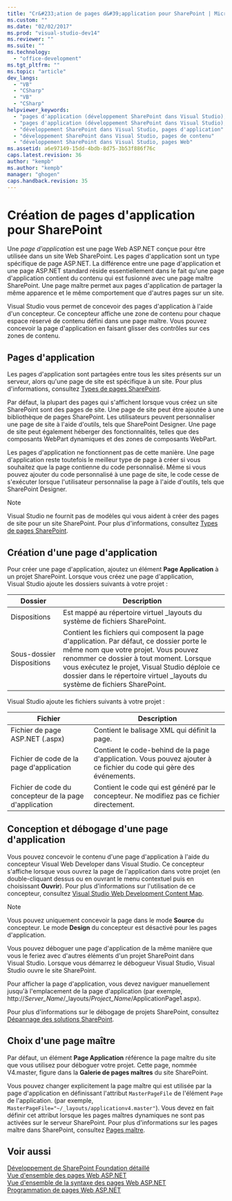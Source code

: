 ```yaml
---
title: "Cr&#233;ation de pages d&#39;application pour SharePoint | Microsoft Docs"
ms.custom: ""
ms.date: "02/02/2017"
ms.prod: "visual-studio-dev14"
ms.reviewer: ""
ms.suite: ""
ms.technology: 
  - "office-development"
ms.tgt_pltfrm: ""
ms.topic: "article"
dev_langs: 
  - "VB"
  - "CSharp"
  - "VB"
  - "CSharp"
helpviewer_keywords: 
  - "pages d'application (développement SharePoint dans Visual Studio), créer"
  - "pages d'application (développement SharePoint dans Visual Studio), développer"
  - "développement SharePoint dans Visual Studio, pages d'application"
  - "développement SharePoint dans Visual Studio, pages de contenu"
  - "développement SharePoint dans Visual Studio, pages Web"
ms.assetid: a6e97149-15dd-4bdb-8d75-3b53f886f76c
caps.latest.revision: 36
author: "kempb"
ms.author: "kempb"
manager: "ghogen"
caps.handback.revision: 35
---
```

# Cr&#233;ation de pages d&#39;application pour SharePoint
  Une *page d'application* est une page Web ASP.NET conçue pour être utilisée dans un site Web SharePoint.  Les pages d'application sont un type spécifique de page ASP.NET.  La différence entre une page d'application et une page ASP.NET standard réside essentiellement dans le fait qu'une page d'application contient du contenu qui est fusionné avec une page maître SharePoint.  Une page maître permet aux pages d'application de partager la même apparence et le même comportement que d'autres pages sur un site.  
  
 Visual Studio vous permet de concevoir des pages d'application à l'aide d'un concepteur.  Ce concepteur affiche une zone de contenu pour chaque espace réservé de contenu défini dans une page maître.  Vous pouvez concevoir la page d'application en faisant glisser des contrôles sur ces zones de contenu.  
  
## Pages d'application  
 Les pages d'application sont partagées entre tous les sites présents sur un serveur, alors qu'une page de site est spécifique à un site.  Pour plus d'informations, consultez [Types de pages SharePoint](http://go.microsoft.com/fwlink/?LinkID=211584).  
  
 Par défaut, la plupart des pages qui s'affichent lorsque vous créez un site SharePoint sont des pages de site.  Une page de site peut être ajoutée à une bibliothèque de pages SharePoint.  Les utilisateurs peuvent personnaliser une page de site à l'aide d'outils, tels que SharePoint Designer.  Une page de site peut également héberger des fonctionnalités, telles que des composants WebPart dynamiques et des zones de composants WebPart.  
  
 Les pages d'application ne fonctionnent pas de cette manière.  Une page d'application reste toutefois le meilleur type de page à créer si vous souhaitez que la page contienne du code personnalisé.  Même si vous pouvez ajouter du code personnalisé à une page de site, le code cesse de s'exécuter lorsque l'utilisateur personnalise la page à l'aide d'outils, tels que SharePoint Designer.  
  
> [!NOTE]  
>  Visual Studio ne fournit pas de modèles qui vous aident à créer des pages de site pour un site SharePoint.  Pour plus d'informations, consultez [Types de pages SharePoint](http://go.microsoft.com/fwlink/?LinkID=211584).  
  
## Création d'une page d'application  
 Pour créer une page d'application, ajoutez un élément **Page Application** à un projet SharePoint.  Lorsque vous créez une page d'application, Visual Studio ajoute les dossiers suivants à votre projet :  
  
|Dossier|Description|  
|-------------|-----------------|  
|Dispositions|Est mappé au répertoire virtuel \_layouts du système de fichiers SharePoint.|  
|Sous\-dossier Dispositions|Contient les fichiers qui composent la page d'application.  Par défaut, ce dossier porte le même nom que votre projet.  Vous pouvez renommer ce dossier à tout moment.  Lorsque vous exécutez le projet, Visual Studio déploie ce dossier dans le répertoire virtuel \_layouts du système de fichiers SharePoint.|  
  
 Visual Studio ajoute les fichiers suivants à votre projet :  
  
|Fichier|Description|  
|-------------|-----------------|  
|Fichier de page ASP.NET \(.aspx\)|Contient le balisage XML qui définit la page.|  
|Fichier de code de la page d'application|Contient le code\-behind de la page d'application.  Vous pouvez ajouter à ce fichier du code qui gère des événements.|  
|Fichier de code du concepteur de la page d'application|Contient le code qui est généré par le concepteur.  Ne modifiez pas ce fichier directement.|  
  
## Conception et débogage d'une page d'application  
 Vous pouvez concevoir le contenu d'une page d'application à l'aide du concepteur Visual Web Developer dans Visual Studio.  Ce concepteur s'affiche lorsque vous ouvrez la page de l'application dans votre projet \(en double\-cliquant dessus ou en ouvrant le menu contextuel puis en choisissant **Ouvrir**\).  Pour plus d'informations sur l'utilisation de ce concepteur, consultez [Visual Studio Web Development Content Map](http://msdn.microsoft.com/fr-fr/9c31f93b-c8fb-4599-9b14-6194ec8c7539).  
  
> [!NOTE]  
>  Vous pouvez uniquement concevoir la page dans le mode **Source** du concepteur.  Le mode **Design** du concepteur est désactivé pour les pages d'application.  
  
 Vous pouvez déboguer une page d'application de la même manière que vous le feriez avec d'autres éléments d'un projet SharePoint dans Visual Studio.  Lorsque vous démarrez le débogueur Visual Studio, Visual Studio ouvre le site SharePoint.  
  
 Pour afficher la page d'application, vous devez naviguer manuellement jusqu'à l'emplacement de la page d'application \(par exemple, http:\/\/*Server\_Name*\/\_layouts\/*Project\_Name*\/ApplicationPage1.aspx\).  
  
 Pour plus d'informations sur le débogage de projets SharePoint, consultez [Dépannage des solutions SharePoint](../sharepoint/troubleshooting-sharepoint-solutions.md).  
  
## Choix d'une page maître  
 Par défaut, un élément **Page Application** référence la page maître du site que vous utilisez pour déboguer votre projet.  Cette page, nommée V4.master, figure dans la **Galerie de pages maîtres** du site SharePoint.  
  
 Vous pouvez changer explicitement la page maître qui est utilisée par la page d'application en définissant l'attribut `MasterPageFile` de l'élément `Page` de l'application. \(par exemple, `MasterPageFile="~/_layouts/applicationv4.master"`\).  Vous devez en fait définir cet attribut lorsque les pages maîtres dynamiques ne sont pas activées sur le serveur SharePoint.  Pour plus d'informations sur les pages maître dans SharePoint, consultez [Pages maître](http://go.microsoft.com/fwlink/?LinkID=169281).  
  
## Voir aussi  
 [Développement de SharePoint Foundation détaillé](http://go.microsoft.com/fwlink/?LinkID=182103)   
 [Vue d'ensemble des pages Web ASP.NET](../Topic/ASP.NET%20Web%20Forms%20Pages%20Overview.md)   
 [Vue d'ensemble de la syntaxe des pages Web ASP.NET](../Topic/ASP.NET%20Web%20Forms%20Page%20Syntax%20Overview.md)   
 [Programmation de pages Web ASP.NET](http://msdn.microsoft.com/fr-fr/5626c661-8057-4de8-b658-c2e35ed4b4c9)  
  
  